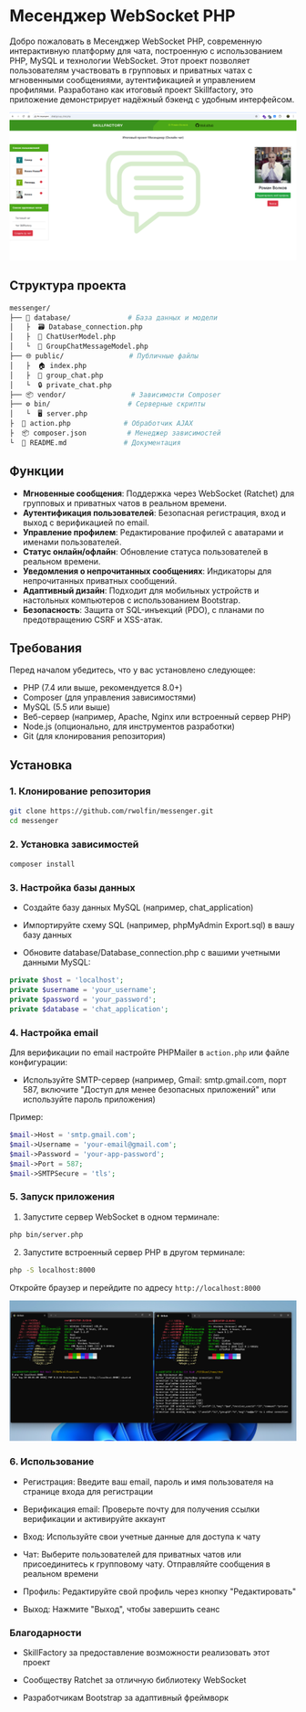 # Месенджер WebSocket PHP

Добро пожаловать в Месенджер WebSocket PHP, современную интерактивную платформу для чата, построенную с использованием PHP, MySQL и технологии WebSocket. Этот проект позволяет пользователям участвовать в групповых и приватных чатах с мгновенными сообщениями, аутентификацией и управлением профилями. Разработано как итоговый проект Skillfactory, это приложение демонстрирует надёжный бэкенд с удобным интерфейсом.

![Скриншот приложения](https://github.com/rwolfin/messenger/blob/main/img/messager.png)


## Структура проекта

```bash
messenger/
├── 📁 database/              # База данных и модели
│   ├️  🗃️ Database_connection.php
│   ├️  👤 ChatUserModel.php
│   └️  💬 GroupChatMessageModel.php
├── 🌐 public/                # Публичные файлы
│   ├️  🏠 index.php
│   ├️  👥 group_chat.php
│   └️  🔒 private_chat.php
├── 📦 vendor/                # Зависимости Composer
├── ⚙️ bin/                   # Серверные скрипты
│   └️  🖥️ server.php
├️  🔧 action.php             # Обработчик AJAX
├️  📦 composer.json          # Менеджер зависимостей
└️  📖 README.md              # Документация
```



## Функции

- **Мгновенные сообщения**: Поддержка через WebSocket (Ratchet) для групповых и приватных чатов в реальном времени.
- **Аутентификация пользователей**: Безопасная регистрация, вход и выход с верификацией по email.
- **Управление профилем**: Редактирование профилей с аватарами и именами пользователей.
- **Статус онлайн/офлайн**: Обновление статуса пользователей в реальном времени.
- **Уведомления о непрочитанных сообщениях**: Индикаторы для непрочитанных приватных сообщений.
- **Адаптивный дизайн**: Подходит для мобильных устройств и настольных компьютеров с использованием Bootstrap.
- **Безопасность**: Защита от SQL-инъекций (PDO), с планами по предотвращению CSRF и XSS-атак.

## Требования

Перед началом убедитесь, что у вас установлено следующее:

- PHP (7.4 или выше, рекомендуется 8.0+)
- Composer (для управления зависимостями)
- MySQL (5.5 или выше)
- Веб-сервер (например, Apache, Nginx или встроенный сервер PHP)
- Node.js (опционально, для инструментов разработки)
- Git (для клонирования репозитория)

## Установка



### 1. Клонирование репозитория

```bash
git clone https://github.com/rwolfin/messenger.git
cd messenger
```

### 2. Установка зависимостей

```bash
composer install
```

### 3. Настройка базы данных

- Создайте базу данных MySQL (например, chat_application)

- Импортируйте схему SQL (например, phpMyAdmin Export.sql) в вашу базу данных

- Обновите database/Database_connection.php с вашими учетными данными MySQL:

```php
private $host = 'localhost';
private $username = 'your_username';
private $password = 'your_password';
private $database = 'chat_application';
```


### 4. Настройка email

Для верификации по email настройте PHPMailer в ```action.php``` или файле конфигурации:

- Используйте SMTP-сервер (например, Gmail: smtp.gmail.com, порт 587, включите "Доступ для менее безопасных приложений" или используйте пароль приложения)

Пример:

```php
$mail->Host = 'smtp.gmail.com';
$mail->Username = 'your-email@gmail.com';
$mail->Password = 'your-app-password';
$mail->Port = 587;
$mail->SMTPSecure = 'tls';
```

### 5. Запуск приложения

1. Запустите сервер WebSocket в одном терминале:

```bash
php bin/server.php
```
2. Запустите встроенный сервер PHP в другом терминале:

```bash
php -S localhost:8000
```

Откройте браузер и перейдите по адресу ```http://localhost:8000```

![Скриншот приложения](https://github.com/rwolfin/messenger/blob/main/img/bash.png)



### 6. Использование

- Регистрация: Введите ваш email, пароль и имя пользователя на странице входа для регистрации

- Верификация email: Проверьте почту для получения ссылки верификации и активируйте аккаунт

- Вход: Используйте свои учетные данные для доступа к чату

 - Чат: Выберите пользователей для приватных чатов или присоединитесь к групповому чату. Отправляйте сообщения в реальном времени

- Профиль: Редактируйте свой профиль через кнопку "Редактировать"

- Выход: Нажмите "Выход", чтобы завершить сеанс

### Благодарности

- SkillFactory за предоставление возможности реализовать этот проект

- Сообществу Ratchet за отличную библиотеку WebSocket

- Разработчикам Bootstrap за адаптивный фреймворк
